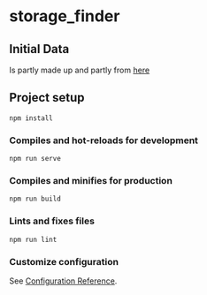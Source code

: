 # storage_finder

## Initial Data

Is partly made up and partly from [here](https://princeton.service-now.com/service?id=kb_article&sys_id=4bbafffcdba1d7c0146fd206ca961924)

## Project setup
```
npm install
```

### Compiles and hot-reloads for development
```
npm run serve
```

### Compiles and minifies for production
```
npm run build
```

### Lints and fixes files
```
npm run lint
```

### Customize configuration
See [Configuration Reference](https://cli.vuejs.org/config/).
